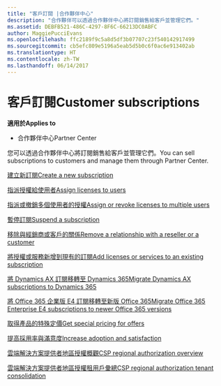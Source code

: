 ```yaml
---
title: "客戶訂閱 |合作夥伴中心"
description: "合作夥伴可以透過合作夥伴中心將訂閱銷售給客戶並管理它們。"
ms.assetid: DEBFB521-486C-4297-8F6C-66213DC0ABFC
author: MaggiePucciEvans
ms.openlocfilehash: ffc2189f9c5a8d5df3b07707c23f540142917499
ms.sourcegitcommit: cb5efc809e5196a5eab5d5b0c6f0ac6e913402ab
ms.translationtype: HT
ms.contentlocale: zh-TW
ms.lasthandoff: 06/14/2017
---
```

# <a name="customer-subscriptions"></a><span data-ttu-id="d4c02-103">客戶訂閱</span><span class="sxs-lookup"><span data-stu-id="d4c02-103">Customer subscriptions</span></span>

**<span data-ttu-id="d4c02-104">適用於</span><span class="sxs-lookup"><span data-stu-id="d4c02-104">Applies to</span></span>**

-  <span data-ttu-id="d4c02-105">合作夥伴中心</span><span class="sxs-lookup"><span data-stu-id="d4c02-105">Partner Center</span></span>

<span data-ttu-id="d4c02-106">您可以透過合作夥伴中心將訂閱銷售給客戶並管理它們。</span><span class="sxs-lookup"><span data-stu-id="d4c02-106">You can sell subscriptions to customers and manage them through Partner Center.</span></span> 

[<span data-ttu-id="d4c02-107">建立新訂閱</span><span class="sxs-lookup"><span data-stu-id="d4c02-107">Create a new subscription</span></span>](create-a-new-subscription.md)

[<span data-ttu-id="d4c02-108">指派授權給使用者</span><span class="sxs-lookup"><span data-stu-id="d4c02-108">Assign licenses to users</span></span>](assign-licenses-to-users.md)

[<span data-ttu-id="d4c02-109">指派或撤銷多個使用者的授權</span><span class="sxs-lookup"><span data-stu-id="d4c02-109">Assign or revoke licenses to multiple users</span></span>](bulk-license-provisioning-for-multiple-users.md)

[<span data-ttu-id="d4c02-110">暫停訂閱</span><span class="sxs-lookup"><span data-stu-id="d4c02-110">Suspend a subscription</span></span>](suspend-a-subscription.md)

[<span data-ttu-id="d4c02-111">移除與經銷商或客戶的關係</span><span class="sxs-lookup"><span data-stu-id="d4c02-111">Remove a relationship with a reseller or a customer</span></span>](remove-a-relationship.md)

[<span data-ttu-id="d4c02-112">將授權或服務新增到現有的訂閱</span><span class="sxs-lookup"><span data-stu-id="d4c02-112">Add licenses or services to an existing subscription</span></span>](add-licenses-or-services-to-an-existing-subscription.md)

[<span data-ttu-id="d4c02-113">將 Dynamics AX 訂閱移轉至 Dynamics 365</span><span class="sxs-lookup"><span data-stu-id="d4c02-113">Migrate Dynamics AX subscriptions to Dynamics 365</span></span>](manual-subscription-migration.md)

[<span data-ttu-id="d4c02-114">將 Office 365 企業版 E4 訂閱移轉至新版 Office 365</span><span class="sxs-lookup"><span data-stu-id="d4c02-114">Migrate Office 365 Enterprise E4 subscriptions to newer Office 365 versions</span></span>](migrate-office365-e4-subscriptions-to-newer-versions.md)

[<span data-ttu-id="d4c02-115">取得產品的特殊定價</span><span class="sxs-lookup"><span data-stu-id="d4c02-115">Get special pricing for offers</span></span>](get-special-pricing-for-offers.md)

[<span data-ttu-id="d4c02-116">提高採用率與滿意度</span><span class="sxs-lookup"><span data-stu-id="d4c02-116">Increase adoption and satisfaction</span></span>](increasing-adoption-and-satisfaction.md)

[<span data-ttu-id="d4c02-117">雲端解決方案提供者地區授權概觀</span><span class="sxs-lookup"><span data-stu-id="d4c02-117">CSP regional authorization overview</span></span>](regional-authorization-overview.md)

[<span data-ttu-id="d4c02-118">雲端解決方案提供者地區授權租用戶彙總</span><span class="sxs-lookup"><span data-stu-id="d4c02-118">CSP regional authorization tenant consolidation</span></span>](csp-regional-authorization-tenant-consolidation.md)

 

 




